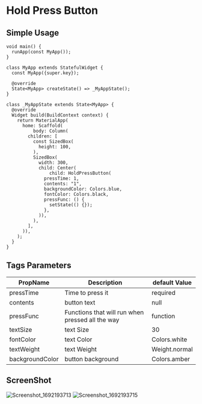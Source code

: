 # Hold Press Button

## Simple Usage 
```
void main() {
  runApp(const MyApp());
}

class MyApp extends StatefulWidget {
  const MyApp({super.key});

  @override
  State<MyApp> createState() => _MyAppState();
}

class _MyAppState extends State<MyApp> {
  @override
  Widget build(BuildContext context) {
    return MaterialApp(
      home: Scaffold(
          body: Column(
        children: [
          const SizedBox(
            height: 100,
          ),
          SizedBox(
            width: 300,
            child: Center(
                child: HoldPressButton(
              pressTime: 1,
              contents: "1",
              backgroundColor: Colors.blue,
              fontColor: Colors.black,
              pressFunc: () {
                setState(() {});
              },
            )),
          ),
        ],
      )),
    );
  }
}

```

## Tags Parameters
|PropName|Description|default Value|
|------|---|---|
|pressTime|Time to press it|required|
|contents|button text|null|
|pressFunc|Functions that will run when pressed all the way|function|
|textSize|text Size|30|
|fontColor|text Color|Colors.white|
|textWeight|text Weight|Weight.normal|
|backgroundColor|button background|Colors.amber|


## ScreenShot
![Screenshot_1692193713](https://github.com/Myeongcheol-shin/hold_down_press_button/assets/82868004/f2aa523a-6a9e-491e-bc79-50ca1c126084)
![Screenshot_1692193715](https://github.com/Myeongcheol-shin/hold_down_press_button/assets/82868004/7250dfc1-1df9-48fd-a92e-837573485b38)
